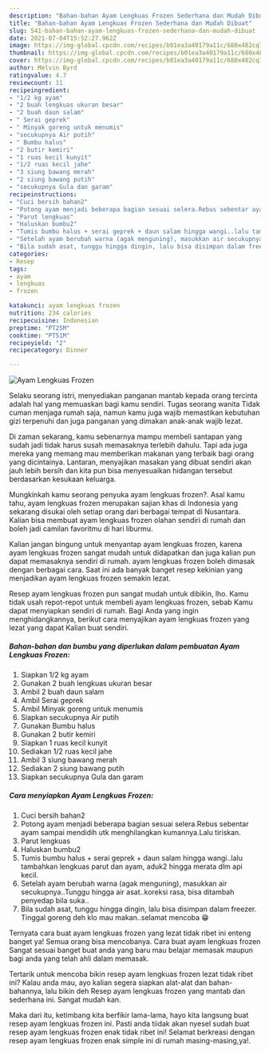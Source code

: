 ```yaml
---
description: "Bahan-bahan Ayam Lengkuas Frozen Sederhana dan Mudah Dibuat"
title: "Bahan-bahan Ayam Lengkuas Frozen Sederhana dan Mudah Dibuat"
slug: 541-bahan-bahan-ayam-lengkuas-frozen-sederhana-dan-mudah-dibuat
date: 2021-07-04T15:52:27.962Z
image: https://img-global.cpcdn.com/recipes/b01ea3a40179a11c/680x482cq70/ayam-lengkuas-frozen-foto-resep-utama.jpg
thumbnail: https://img-global.cpcdn.com/recipes/b01ea3a40179a11c/680x482cq70/ayam-lengkuas-frozen-foto-resep-utama.jpg
cover: https://img-global.cpcdn.com/recipes/b01ea3a40179a11c/680x482cq70/ayam-lengkuas-frozen-foto-resep-utama.jpg
author: Melvin Byrd
ratingvalue: 4.7
reviewcount: 11
recipeingredient:
- "1/2 kg ayam"
- "2 buah lengkuas ukuran besar"
- "2 buah daun salam"
- " Serai geprek"
- " Minyak goreng untuk menumis"
- "secukupnya Air putih"
- " Bumbu halus"
- "2 butir kemiri"
- "1 ruas kecil kunyit"
- "1/2 ruas kecil jahe"
- "3 siung bawang merah"
- "2 siung bawang putih"
- "secukupnya Gula dan garam"
recipeinstructions:
- "Cuci bersih bahan2"
- "Potong ayam menjadi beberapa bagian sesuai selera.Rebus sebentar ayam sampai mendidih utk menghilangkan kumannya.Lalu tiriskan."
- "Parut lengkuas"
- "Haluskan bumbu2"
- "Tumis bumbu halus + serai geprek + daun salam hingga wangi..lalu tambahkan lengkuas parut dan ayam, aduk2 hingga merata dlm api kecil."
- "Setelah ayam berubah warna (agak menguning), masukkan air secukupnya..Tunggu hingga air asat..koreksi rasa, bisa ditambah penyedap bila suka.."
- "Bila sudah asat, tunggu hingga dingin, lalu bisa disimpan dalam freezer. Tinggal goreng deh klo mau makan..selamat mencoba 😁"
categories:
- Resep
tags:
- ayam
- lengkuas
- frozen

katakunci: ayam lengkuas frozen 
nutrition: 234 calories
recipecuisine: Indonesian
preptime: "PT25M"
cooktime: "PT51M"
recipeyield: "2"
recipecategory: Dinner

---
```



![Ayam Lengkuas Frozen](https://img-global.cpcdn.com/recipes/b01ea3a40179a11c/680x482cq70/ayam-lengkuas-frozen-foto-resep-utama.jpg)

Selaku seorang istri, menyediakan panganan mantab kepada orang tercinta adalah hal yang memuaskan bagi kamu sendiri. Tugas seorang  wanita Tidak cuman menjaga rumah saja, namun kamu juga wajib memastikan kebutuhan gizi terpenuhi dan juga panganan yang dimakan anak-anak wajib lezat.

Di zaman  sekarang, kamu sebenarnya mampu membeli santapan yang sudah jadi tidak harus susah memasaknya terlebih dahulu. Tapi ada juga mereka yang memang mau memberikan makanan yang terbaik bagi orang yang dicintainya. Lantaran, menyajikan masakan yang dibuat sendiri akan jauh lebih bersih dan kita pun bisa menyesuaikan hidangan tersebut berdasarkan kesukaan keluarga. 



Mungkinkah kamu seorang penyuka ayam lengkuas frozen?. Asal kamu tahu, ayam lengkuas frozen merupakan sajian khas di Indonesia yang sekarang disukai oleh setiap orang dari berbagai tempat di Nusantara. Kalian bisa membuat ayam lengkuas frozen olahan sendiri di rumah dan boleh jadi camilan favoritmu di hari liburmu.

Kalian jangan bingung untuk menyantap ayam lengkuas frozen, karena ayam lengkuas frozen sangat mudah untuk didapatkan dan juga kalian pun dapat memasaknya sendiri di rumah. ayam lengkuas frozen boleh dimasak dengan berbagai cara. Saat ini ada banyak banget resep kekinian yang menjadikan ayam lengkuas frozen semakin lezat.

Resep ayam lengkuas frozen pun sangat mudah untuk dibikin, lho. Kamu tidak usah repot-repot untuk membeli ayam lengkuas frozen, sebab Kamu dapat menyiapkan sendiri di rumah. Bagi Anda yang ingin menghidangkannya, berikut cara menyajikan ayam lengkuas frozen yang lezat yang dapat Kalian buat sendiri.

<!--inarticleads1-->

##### Bahan-bahan dan bumbu yang diperlukan dalam pembuatan Ayam Lengkuas Frozen:

1. Siapkan 1/2 kg ayam
1. Gunakan 2 buah lengkuas ukuran besar
1. Ambil 2 buah daun salam
1. Ambil  Serai geprek
1. Ambil  Minyak goreng untuk menumis
1. Siapkan secukupnya Air putih
1. Gunakan  Bumbu halus
1. Gunakan 2 butir kemiri
1. Siapkan 1 ruas kecil kunyit
1. Sediakan 1/2 ruas kecil jahe
1. Ambil 3 siung bawang merah
1. Sediakan 2 siung bawang putih
1. Siapkan secukupnya Gula dan garam




<!--inarticleads2-->

##### Cara menyiapkan Ayam Lengkuas Frozen:

1. Cuci bersih bahan2
1. Potong ayam menjadi beberapa bagian sesuai selera.Rebus sebentar ayam sampai mendidih utk menghilangkan kumannya.Lalu tiriskan.
1. Parut lengkuas
1. Haluskan bumbu2
1. Tumis bumbu halus + serai geprek + daun salam hingga wangi..lalu tambahkan lengkuas parut dan ayam, aduk2 hingga merata dlm api kecil.
1. Setelah ayam berubah warna (agak menguning), masukkan air secukupnya..Tunggu hingga air asat..koreksi rasa, bisa ditambah penyedap bila suka..
1. Bila sudah asat, tunggu hingga dingin, lalu bisa disimpan dalam freezer. Tinggal goreng deh klo mau makan..selamat mencoba 😁




Ternyata cara buat ayam lengkuas frozen yang lezat tidak ribet ini enteng banget ya! Semua orang bisa mencobanya. Cara buat ayam lengkuas frozen Sangat sesuai banget buat anda yang baru mau belajar memasak maupun bagi anda yang telah ahli dalam memasak.

Tertarik untuk mencoba bikin resep ayam lengkuas frozen lezat tidak ribet ini? Kalau anda mau, ayo kalian segera siapkan alat-alat dan bahan-bahannya, lalu bikin deh Resep ayam lengkuas frozen yang mantab dan sederhana ini. Sangat mudah kan. 

Maka dari itu, ketimbang kita berfikir lama-lama, hayo kita langsung buat resep ayam lengkuas frozen ini. Pasti anda tiidak akan nyesel sudah buat resep ayam lengkuas frozen enak tidak ribet ini! Selamat berkreasi dengan resep ayam lengkuas frozen enak simple ini di rumah masing-masing,ya!.

